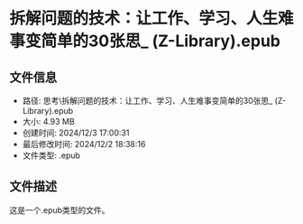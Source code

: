 ﻿# 拆解问题的技术：让工作、学习、人生难事变简单的30张思_ (Z-Library).epub

## 文件信息
- 路径: 思考\拆解问题的技术：让工作、学习、人生难事变简单的30张思_ (Z-Library).epub
- 大小: 4.93 MB
- 创建时间: 2024/12/3 17:00:31
- 最后修改时间: 2024/12/2 18:38:16
- 文件类型: .epub

## 文件描述
这是一个.epub类型的文件。


